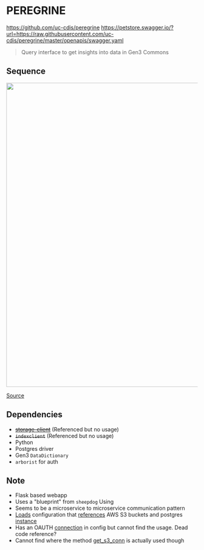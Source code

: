# PEREGRINE

https://github.com/uc-cdis/peregrine
https://petstore.swagger.io/?url=https://raw.githubusercontent.com/uc-cdis/peregrine/master/openapis/swagger.yaml

> Query interface to get insights into data in Gen3 Commons
## Sequence
<!-- ![image](https://static.swimlanes.io/96ba3c900b4ce3960d62b04484d0964f.png) -->
<img src="https://static.swimlanes.io/96ba3c900b4ce3960d62b04484d0964f.png" width="800" />

[Source](https://swimlanes.io/#jZJBTwIxEIXv+yt6hESW+8aYYLhgjKzBxGMztMNuobTLTFfdf28XlYVgjed+783rmwkmWCxEiYQVGYdiVi4KMa0Imvpgsyx7NU7vjbVicjdQUbBcvQzYIL+kGIMkBC1BKWSWDfktqsCjcVJS/VMyo7UnwyGGhTbU0z00jXHVGXQ7mZxR1+/Xc32D7megNPo65ur5UczvC5E7r5FHJfnYwH6cg7UXbD/6BPeu5ZfpYs7JAApUjVoYJzYWeJdX+W81JOUNEGNs7tAiB7ll7/4oGT9QtQFlhKlL/vLdhDqukNl4VySYb6fR0elGvAEZWFvkZBuE3NqQawiQjNenN5tOxkLUTiKRp34Xp1M8Gg74w2r5JErorAf9CQ==)


## Dependencies

* ~~[storage-client](https://github.com/uc-cdis/storage-client)~~ (Referenced but no usage)
* ~~`indexclient`~~ (Referenced but no usage)
* Python
* Postgres driver
* Gen3 `DataDictionary` 
* `arborist` for auth

## Note 
* Flask based webapp
* Uses a "blueprint" from `sheepdog`
Using 
* Seems to be a microservice to microservice communication pattern
* [Loads](https://github.com/uc-cdis/peregrine/blob/5eff625b4fd6d3e2c4a64de865e26de42bacdbe9/peregrine/api.py#L215) configuration that [references](https://github.com/uc-cdis/peregrine/blob/ab9a8387ef8eba1bd77b0ce1c570f02d59e14260/peregrine/dev_settings.py#L27) AWS S3 buckets and postgres [instance](https://github.com/uc-cdis/peregrine/blob/ab9a8387ef8eba1bd77b0ce1c570f02d59e14260/peregrine/dev_settings.py#L55)
* Has an OAUTH [connection](https://github.com/uc-cdis/peregrine/blob/ab9a8387ef8eba1bd77b0ce1c570f02d59e14260/peregrine/dev_settings.py#L77) in config but cannot find the usage. Dead code reference?
* Cannot find where the method [get_s3_conn](https://github.com/uc-cdis/peregrine/blob/e74f55f35ddd4e8ec978f9245f7f0d3f241d4a3a/peregrine/utils/pyutils.py#L19) is actually used though